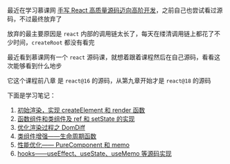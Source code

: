 最近在学习慕课网 [手写 React 高质量源码迈向高阶开发](https://coding.imooc.com/class/650.html)，之前自己也尝试看过源码，不过最终放弃了

放弃的最主要原因是 `react` 内部的调用链太长了，每天在缕清调用链上都花了不少时间，`createRoot` 都没有看完

最近看到慕课网有一个 `react` 源码课，就想着跟着课程然后在自己源码，看看这次能够看到什么地步

它这个课程前八章 是 `react@16` 的源码，从第九章开始才是 `react@18` 的源码

下面是学习笔记：

1. [初始渲染，实现 createElement 和 render 函数](./docs/初始渲染,实现createElement和render函数.md)
2. [函数组件和类组件及 ref 和 setState 的实现](./docs/函数组件和类组件及ref和setState的实现.md)
3. [优化渲染过程之 DomDiff](./docs/优化渲染过程之DomDiff.md)
4. [类组件增强——生命周期函数 ](./docs/类组件增强——生命周期函数.md)
5. [性能优化—— PureComponent 和 memo](./docs/性能优化——PureComponent和memo.md)
6. [hooks——useEffect、useState、useMemo 等源码实现](./docs/hooks——useEffect、useState、useMemo等源码实现.md)
